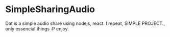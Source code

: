 # SimpleSharingAudio
Dat is a simple audio share using nodejs, react. I repeat, SIMPLE PROJECT., only essencial things :P enjoy.

